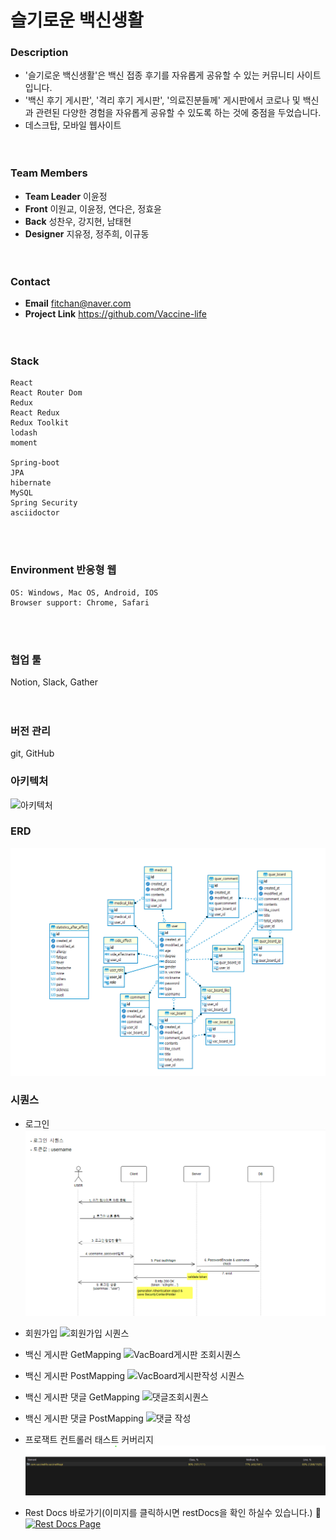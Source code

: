 # 슬기로운 백신생활

### Description

- '슬기로운 백신생활'은 백신 접종 후기를 자유롭게 공유할 수 있는 커뮤니티 사이트입니다.
- '백신 후기 게시판', '격리 후기 게시판', '의료진분들께' 게시판에서 코로나 및 백신과 관련된 다양한 경험을 자유롭게 공유할 수 있도록 하는 것에 중점을 두었습니다.
- 데스크탑, 모바일 웹사이트  
<br/><br/>

### Team Members

- **Team Leader** 이윤정  
- **Front** 이원교, 이윤정, 연다은, 정효윤  
- **Back** 성찬우, 강지현, 남태현  
- **Designer** 지유정, 정주희, 이규동  
<br/><br/>
  
### Contact

- **Email** fitchan@naver.com 
- **Project Link** https://github.com/Vaccine-life  
<br/><br/>
  
### Stack

    React
    React Router Dom
    Redux
    React Redux
    Redux Toolkit
    lodash
    moment

    Spring-boot
    JPA
    hibernate
    MySQL
    Spring Security
    asciidoctor
<br/><br/>
  
### Environment 반응형 웹

    OS: Windows, Mac OS, Android, IOS  
    Browser support: Chrome, Safari  
<br/><br/>

  
### 협업 툴

Notion, Slack, Gather  
<br/><br/>
  
### 버전 관리

git, GitHub

### 아키텍처
![아키텍처](https://user-images.githubusercontent.com/84306157/177777623-6aa3a6ae-02d7-42df-8a0e-732385022dc9.png)


### ERD 
![sample](images/erd.png)





### 시퀀스 

- 로그인
![login](images/login.png)
- 회원가입
![회원가입 시퀀스](https://user-images.githubusercontent.com/84306157/176438329-eb66c6c2-b652-4a14-93b4-f258b1f7f543.png)
- 백신 게시판 GetMapping
![VacBoard게시판 조회시퀀스](https://user-images.githubusercontent.com/84306157/176438333-b29524af-c546-4fce-9b0f-bf01f53fe95c.png)
- 백신 게시판 PostMapping
![VacBoard게시판작성 시퀀스](https://user-images.githubusercontent.com/84306157/176438341-ce18cd85-ebb0-49da-a01d-2b8aa2fb2ec1.png)
- 백신 게시판 댓글 GetMapping
![댓글조회시퀀스](https://user-images.githubusercontent.com/84306157/177777172-56d03a76-eead-492c-bb74-03f340430615.png)
- 백신 게시판 댓글 PostMapping
![댓글 작성](https://user-images.githubusercontent.com/84306157/177777183-5fca1f7b-35c9-415b-b24c-c2ae1cfe024d.png)


 - 프로잭트 컨트롤러 태스트 커버리지
![coverage](images/coverage.png)

- Rest Docs 바로가기(이미지를 클릭하시면 restDocs을 확인 하실수 있습니다.) 
 :link:
  [![Rest Docs Page](https://user-images.githubusercontent.com/84306157/180276538-633b2bc5-5b1a-4ddb-b6f6-082da192d72e.png)
  ](https://fitchan.github.io/)
